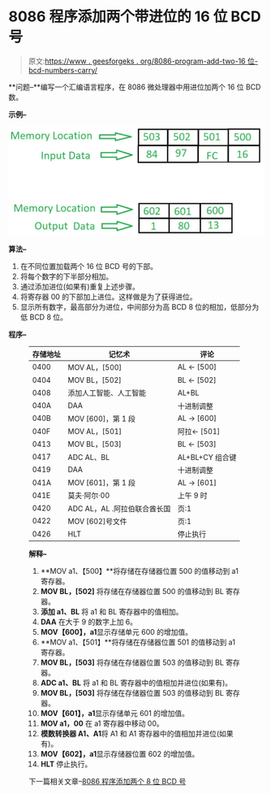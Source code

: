 # 8086 程序添加两个带进位的 16 位 BCD 号

> 原文:[https://www . geesforgeks . org/8086-program-add-two-16 位-bcd-numbers-carry/](https://www.geeksforgeeks.org/8086-program-add-two-16-bit-bcd-numbers-carry/)

**问题–**编写一个汇编语言程序，在 8086 微处理器中用进位加两个 16 位 BCD 数。

**示例–**

![](img/7114e67c4cf94e09f0408110c2c45b45.png)

**算法–**

1.  在不同位置加载两个 16 位 BCD 号的下部。
2.  将每个数字的下半部分相加。
3.  通过添加进位(如果有)重复上述步骤。
4.  将寄存器 00 的下部加上进位。这样做是为了获得进位。
5.  显示所有数字，最高部分为进位，中间部分为高 BCD 8 位的相加，低部分为低 BCD 8 位。

**程序–**

<figure class="table">

| 存储地址 | 记忆术 | 评论 |
| --- | --- | --- |
| 0400 | MOV AL，[500] | AL ← [500] |
| 0404 | MOV BL，[502] | BL ← [502] |
| 0408 | 添加人工智能、人工智能 | AL+BL |
| 040A | DAA | 十进制调整 |
| 040B | MOV [600]，第 1 段 | AL → [600] |
| 040F | MOV AL，[501] | 阿拉← [501] |
| 0413 | MOV BL，[503] | BL ← [503] |
| 0417 | ADC AL、BL | AL+BL+CY 组合键 |
| 0419 | DAA | 十进制调整 |
| 041A | MOV [601]，第 1 段 | AL → [601] |
| 041E | 莫夫·阿尔·00 | 上午 9 时 |
| 0420 | ADC AL，AL .阿拉伯联合酋长国 | 页:1 |
| 0422 | MOV [602]号文件 | 页:1 |
| 0426 | HLT | 停止执行 |

**解释–**

1.  **MOV a1、【500】**将存储在存储器位置 500 的值移动到 a1 寄存器。
2.  **MOV BL，[502]** 将存储在存储器位置 500 的值移动到 BL 寄存器。
3.  **添加 a1、BL** 将 a1 和 BL 寄存器中的值相加。
4.  **DAA** 在大于 9 的数字上加 6。
5.  **MOV【600】，a1**显示存储单元 600 的增加值。
6.  **MOV a1、【501】**将存储在存储器位置 501 的值移动到 a1 寄存器。
7.  **MOV BL，[503]** 将存储在存储器位置 503 的值移动到 BL 寄存器。
8.  **ADC a1、BL** 将 a1 和 BL 寄存器中的值相加并进位(如果有)。
9.  **MOV BL，[503]** 将存储在存储器位置 503 的值移动到 BL 寄存器。
10.  **MOV【601】，a1**显示存储单元 601 的增加值。
11.  **MOV a1，00** 在 a1 寄存器中移动 00。
12.  **模数转换器 A1、A1**将 A1 和 A1 寄存器中的值相加并进位(如果有)。
13.  **MOV【602】，a1**显示存储器位置 602 的增加值。
14.  **HLT** 停止执行。

下一篇相关文章–[8086 程序添加两个 8 位 BCD 号](https://www.geeksforgeeks.org/8086-program-add-two-8-bit-bcd-numbers/)

</figure>